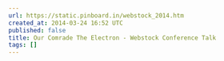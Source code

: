 ```yaml
---
url: https://static.pinboard.in/webstock_2014.htm
created_at: 2014-03-24 16:52 UTC
published: false
title: Our Comrade The Electron - Webstock Conference Talk
tags: []
---
```




